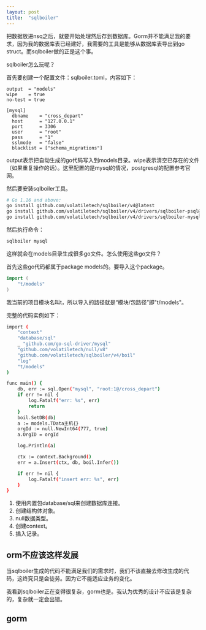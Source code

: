 ```yaml
---
layout: post
title:  "sqlboiler"
---
```


把数据放进nsq之后，就要开始处理然后存到数据库。Gorm并不能满足我的要求，因为我的数据库表已经建好，我需要的工具是能够从数据库表导出到go struct。而sqlboiler做的正是这个事。

sqlboiler怎么玩呢？

首先要创建一个配置文件：sqlboiler.toml，内容如下：

```
output  = "models"
wipe    = true
no-test = true

[mysql]
  dbname    = "cross_depart"
  host      = "127.0.0.1"
  port      = 3306
  user      = "root"
  pass      = "1"
  sslmode   = "false"
  blacklist = ["schema_migrations"]
```

output表示把自动生成的go代码写入到models目录。wipe表示清空已存在的文件（如果重复操作的话）。这里配置的是mysql的情况，postgresql的配置参考官网。

然后要安装sqlboiler工具。

```bash
# Go 1.16 and above:
go install github.com/volatiletech/sqlboiler/v4@latest
go install github.com/volatiletech/sqlboiler/v4/drivers/sqlboiler-psql@latest
go install github.com/volatiletech/sqlboiler/v4/drivers/sqlboiler-mysql@latest
```

然后执行命令：

```bash
sqlboiler mysql
```

这样就会在models目录生成很多go文件。怎么使用这些go文件？

首先这些go代码都属于package models的。要导入这个package。

```go
import (
	"t/models"
)
```

我当前的项目模块名叫t，所以导入的路径就是“模块/包路径”即"t/models"。

完整的代码实例如下：

```bash
import (
	"context"
	"database/sql"
	_ "github.com/go-sql-driver/mysql"
	"github.com/volatiletech/null/v8"
	"github.com/volatiletech/sqlboiler/v4/boil"
	"log"
	"t/models"
)

func main() {
	db, err := sql.Open("mysql", "root:1@/cross_depart")
	if err != nil {
		log.Fatalf("err: %s", err)
		return
	}
	boil.SetDB(db)
	a := models.TData主机{}
	orgId := null.NewInt64(777, true)
	a.OrgID = orgId

	log.Println(a)

	ctx := context.Background()
	err = a.Insert(ctx, db, boil.Infer())

	if err != nil {
		log.Fatalf("insert err: %s", err)
	}
}
```

1. 使用内置包database/sql来创建数据库连接。
2. 创建结构体对象。
3. null数据类型。
4. 创建context。
5. 插入记录。

## orm不应该这样发展

当sqlboiler生成的代码不能满足我们的需求时，我们不该直接去修改生成的代码，这终究只是会徒劳。因为它不能适应业务的变化。

我看到sqlboiler正在变得很复杂，gorm也是。我认为优秀的设计不应该是复杂的，复杂就一定会出错。

## gorm

